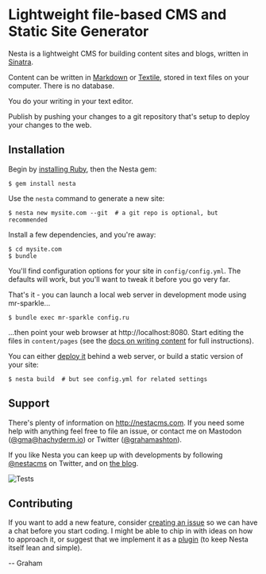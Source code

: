 # Lightweight file-based CMS and Static Site Generator

Nesta is a lightweight CMS for building content sites and blogs, written in
[Sinatra].

Content can be written in [Markdown] or [Textile], stored in text files on your
computer. There is no database.

You do your writing in your text editor.

Publish by pushing your changes to a git repository that's setup to deploy your
changes to the web.

[Sinatra]: http://www.sinatrarb.com/ "Sinatra"
[Markdown]: http://daringfireball.net/projects/markdown/
[Textile]: http://textism.com/tools/textile/

## Installation

Begin by [installing Ruby], then the Nesta gem:

    $ gem install nesta

Use the `nesta` command to generate a new site:

    $ nesta new mysite.com --git  # a git repo is optional, but recommended

Install a few dependencies, and you're away:

    $ cd mysite.com
    $ bundle

You'll find configuration options for your site in `config/config.yml`. The
defaults will work, but you'll want to tweak it before you go very far.

That's it - you can launch a local web server in development mode using
mr-sparkle...

    $ bundle exec mr-sparkle config.ru

...then point your web browser at http://localhost:8080. Start editing
the files in `content/pages` (see the [docs on writing content] for full
instructions).

You can either [deploy it] behind a web server, or build a static version of
your site:

    $ nesta build  # but see config.yml for related settings

[installing Ruby]: https://www.ruby-lang.org/en/documentation/installation/
[docs on writing content]: http://nestacms.com/docs/creating-content/
[deploy it]: https://nestacms.com/docs/deployment/

## Support

There's plenty of information on <http://nestacms.com>. If you need some
help with anything feel free to file an issue, or contact me on Mastodon
([@gma@hachyderm.io]) or Twitter ([@grahamashton]).

If you like Nesta you can keep up with developments by following [@nestacms]
on Twitter, and on [the blog].

[@gma@hachyderm.io]: https://hachyderm.io/@gma
[@grahamashton]: https://twitter.com/grahamashton
[@nestacms]: https://twitter.com/nestacms
[the blog]: https://nestacms.com/blog

![Tests](https://github.com/gma/nesta/actions/workflows/tests.yml/badge.svg)

## Contributing

If you want to add a new feature, consider [creating an issue] so we can
have a chat before you start coding. I might be able to chip in with ideas on
how to approach it, or suggest that we implement it as a [plugin] (to keep Nesta
itself lean and simple).

[creating an issue]: https://github.com/gma/nesta/issues/new
[plugin]: https://nestacms.com/docs/plugins

-- Graham

